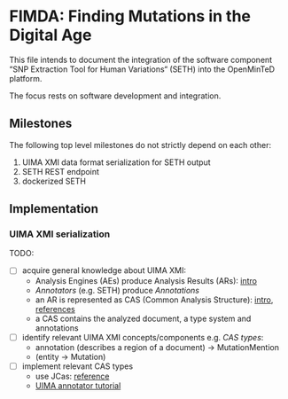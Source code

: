 # FIMDA: Finding Mutations in the Digital Age

This file intends to document the integration of the software component “SNP Extraction Tool for Human Variations“ (SETH) into the OpenMinTeD platform.

The focus rests on software development and integration.

## Milestones
The following top level milestones do not strictly depend on each other:
1. UIMA XMI data format serialization for SETH output
2. SETH REST endpoint
3. dockerized SETH

## Implementation

### UIMA XMI serialization
TODO:
- [ ] acquire general knowledge about UIMA XMI:
    * Analysis Engines (AEs) produce Analysis Results (ARs): [intro](https://uima.apache.org/d/uimaj-current/tutorials_and_users_guides.html#ugr.tug.aae)
    * *Annotators* (e.g. SETH) produce *Annotations*
    * an AR is represented as CAS (Common Analysis Structure): [intro](https://uima.apache.org/d/uimaj-current/overview_and_setup.html#ugr.ovv.conceptual.representing_results_in_cas), [references](https://uima.apache.org/d/uimaj-current/references.html#ugr.ref.cas)
    * a CAS contains the analyzed document, a type system and annotations
- [ ] identify relevant UIMA XMI concepts/components e.g. *CAS types*:
    * annotation (describes a region of a document) -> MutationMention 
    * (entity -> Mutation)
- [ ] implement relevant CAS types
    * use JCas: [reference](https://uima.apache.org/d/uimaj-current/references.html#ugr.ref.jcas)
    * [UIMA annotator tutorial](https://uima.apache.org/doc-uima-annotator.html)
